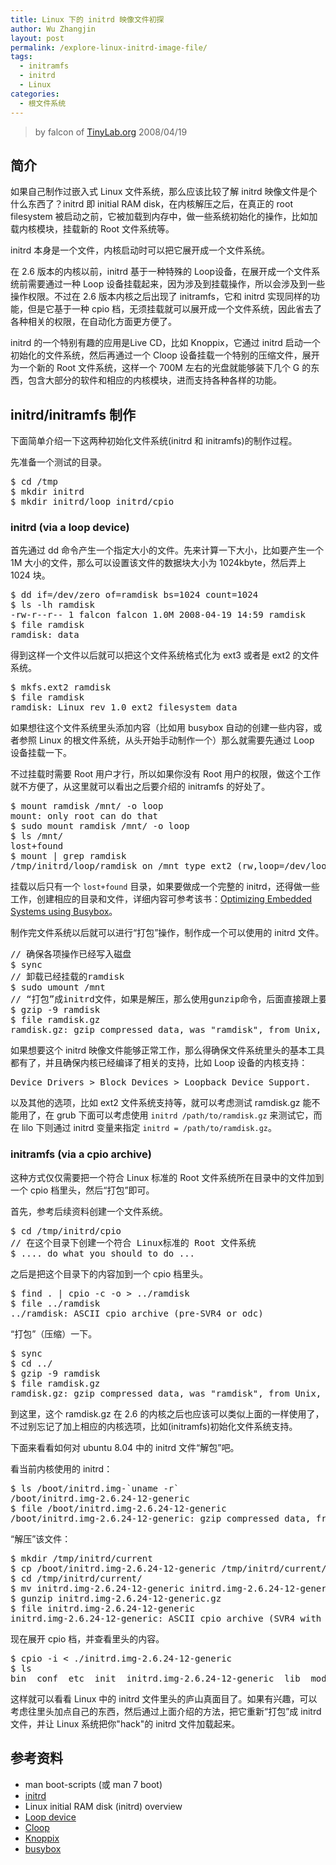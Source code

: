 ```yaml
---
title: Linux 下的 initrd 映像文件初探
author: Wu Zhangjin
layout: post
permalink: /explore-linux-initrd-image-file/
tags:
  - initramfs
  - initrd
  - Linux
categories:
  - 根文件系统
---
```


> by falcon of [TinyLab.org][2]
> 2008/04/19


## 简介

如果自己制作过嵌入式 Linux 文件系统，那么应该比较了解 initrd 映像文件是个什么东西了？initrd 即 initial RAM disk，在内核解压之后，在真正的 root filesystem 被启动之前，它被加载到内存中，做一些系统初始化的操作，比如加载内核模块，挂载新的 Root 文件系统等。

initrd 本身是一个文件，内核启动时可以把它展开成一个文件系统。

在 2.6 版本的内核以前，initrd 基于一种特殊的 Loop设备，在展开成一个文件系统前需要通过一种 Loop 设备挂载起来，因为涉及到挂载操作，所以会涉及到一些操作权限。不过在 2.6 版本内核之后出现了 initramfs，它和 initrd 实现同样的功能，但是它基于一种 cpio 档，无须挂载就可以展开成一个文件系统，因此省去了各种相关的权限，在自动化方面更方便了。

initrd 的一个特别有趣的应用是Live CD，比如 Knoppix，它通过 initrd 启动一个初始化的文件系统，然后再通过一个 Cloop 设备挂载一个特别的压缩文件，展开为一个新的 Root 文件系统，这样一个 700M 左右的光盘就能够装下几个 G 的东西，包含大部分的软件和相应的内核模块，进而支持各种各样的功能。

## initrd/initramfs 制作

下面简单介绍一下这两种初始化文件系统(initrd 和 initramfs)的制作过程。

先准备一个测试的目录。

<pre>$ cd /tmp
$ mkdir initrd
$ mkdir initrd/loop initrd/cpio
</pre>

### initrd (via a loop device)

首先通过 dd 命令产生一个指定大小的文件。先来计算一下大小，比如要产生一个 1M 大小的文件，那么可以设置该文件的数据块大小为 1024kbyte，然后弄上 1024 块。

<pre>$ dd if=/dev/zero of=ramdisk bs=1024 count=1024
$ ls -lh ramdisk
-rw-r--r-- 1 falcon falcon 1.0M 2008-04-19 14:59 ramdisk
$ file ramdisk
ramdisk: data
</pre>

得到这样一个文件以后就可以把这个文件系统格式化为 ext3 或者是 ext2 的文件系统。

<pre>$ mkfs.ext2 ramdisk
$ file ramdisk
ramdisk: Linux rev 1.0 ext2 filesystem data
</pre>

如果想往这个文件系统里头添加内容（比如用 busybox 自动的创建一些内容，或者参照 Linux 的根文件系统，从头开始手动制作一个）那么就需要先通过 Loop 设备挂载一下。

不过挂载时需要 Root 用户才行，所以如果你没有 Root 用户的权限，做这个工作就不方便了，从这里就可以看出之后要介绍的 initramfs 的好处了。

<pre>$ mount ramdisk /mnt/ -o loop
mount: only root can do that
$ sudo mount ramdisk /mnt/ -o loop
$ ls /mnt/
lost+found
$ mount | grep ramdisk
/tmp/initrd/loop/ramdisk on /mnt type ext2 (rw,loop=/dev/loop0)
</pre>

挂载以后只有一个 `lost+found` 目录，如果要做成一个完整的 initrd，还得做一些工作，创建相应的目录和文件，详细内容可参考该书：[Optimizing Embedded Systems using Busybox][3]。

制作完文件系统以后就可以进行“打包”操作，制作成一个可以使用的 initrd 文件。

<pre>// 确保各项操作已经写入磁盘
$ sync
// 卸载已经挂载的ramdisk
$ sudo umount /mnt
// “打包”成initrd文件，如果是解压，那么使用gunzip命令，后面直接跟上要解压的文件即可
$ gzip -9 ramdisk
$ file ramdisk.gz
ramdisk.gz: gzip compressed data, was "ramdisk", from Unix, last modified: Sat Apr 19 17:05:24 2008, max compression
</pre>

如果想要这个 initrd 映像文件能够正常工作，那么得确保文件系统里头的基本工具都有了，并且确保内核已经编译了相关的支持，比如 Loop 设备的内核支持：

<pre>Device Drivers > Block Devices > Loopback Device Support.
</pre>

以及其他的选项，比如 ext2 文件系统支持等，就可以考虑测试 ramdisk.gz 能不能用了，在 grub 下面可以考虑使用 `initrd /path/to/ramdisk.gz` 来测试它，而在 lilo 下则通过 initrd 变量来指定 `initrd = /path/to/ramdisk.gz`。

### initramfs (via a cpio archive)

这种方式仅仅需要把一个符合 Linux 标准的 Root 文件系统所在目录中的文件加到一个 cpio 档里头，然后“打包”即可。

首先，参考后续资料创建一个文件系统。

<pre>$ cd /tmp/initrd/cpio
// 在这个目录下创建一个符合 Linux标准的 Root 文件系统
$ .... do what you should to do ...
</pre>

之后是把这个目录下的内容加到一个 cpio 档里头。

<pre>$ find . | cpio -c -o > ../ramdisk
$ file ../ramdisk
../ramdisk: ASCII cpio archive (pre-SVR4 or odc)
</pre>

&#8220;打包&#8221;（压缩）一下。

<pre>$ sync
$ cd ../
$ gzip -9 ramdisk
$ file ramdisk.gz
ramdisk.gz: gzip compressed data, was "ramdisk", from Unix, last modified: Sat Apr 19 17:37:25 2008, max compression
</pre>

到这里，这个 ramdisk.gz 在 2.6 的内核之后也应该可以类似上面的一样使用了，不过别忘记了加上相应的内核选项，比如(initramfs)初始化文件系统支持。

下面来看看如何对 ubuntu 8.04 中的 initrd 文件“解包”吧。

看当前内核使用的 initrd：

<pre>$ ls /boot/initrd.img-`uname -r`
/boot/initrd.img-2.6.24-12-generic
$ file /boot/initrd.img-2.6.24-12-generic
/boot/initrd.img-2.6.24-12-generic: gzip compressed data, from Unix, last modified: Thu Apr  3 18:35:25 2008
</pre>

“解压”该文件：

<pre>$ mkdir /tmp/initrd/current
$ cp /boot/initrd.img-2.6.24-12-generic /tmp/initrd/current/
$ cd /tmp/initrd/current/
$ mv initrd.img-2.6.24-12-generic initrd.img-2.6.24-12-generic.gz
$ gunzip initrd.img-2.6.24-12-generic.gz
$ file initrd.img-2.6.24-12-generic
initrd.img-2.6.24-12-generic: ASCII cpio archive (SVR4 with no CRC)
</pre>

现在展开 cpio 档，并查看里头的内容。

<pre>$ cpio -i &lt; ./initrd.img-2.6.24-12-generic
$ ls
bin  conf  etc  init  initrd.img-2.6.24-12-generic  lib  modules  sbin  scripts  usr  var
</pre>

这样就可以看看 Linux 中的 initrd 文件里头的庐山真面目了。如果有兴趣，可以考虑往里头加点自己的东西，然后通过上面介绍的方法，把它重新“打包”成 initrd 文件，并让 Linux 系统把你"hack"的 initrd 文件加载起来。

## 参考资料

  * man boot-scripts (或 man 7 boot)
  * [initrd][4]
  * Linux initial RAM disk (initrd) overview
  * [Loop device][5]
  * [Cloop][6]
  * [Knoppix][7]
  * [busybox][8]





 [2]: http://tinylab.org
 [3]: /optimizing-embedded-systems-using-busybox/
 [4]: http://en.wikipedia.org/wiki/Initrd
 [5]: http://en.wikipedia.org/wiki/Loop_device
 [6]: http://en.wikipedia.org/wiki/Cloop
 [7]: http://www.knoppix.org/
 [8]: http://www.busybox.net/
